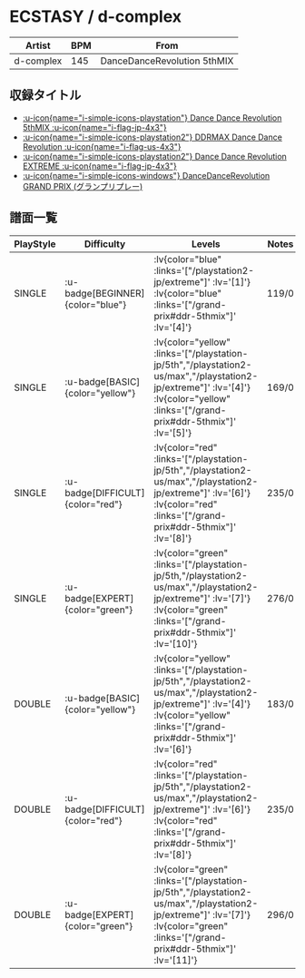 # ECSTASY / d-complex

|Artist|BPM|From|
|------|---|----|
|d-complex|145|DanceDanceRevolution 5thMIX|

## 収録タイトル

- [ :u-icon{name="i-simple-icons-playstation"} Dance Dance Revolution 5thMIX :u-icon{name="i-flag-jp-4x3"} ](/playstation-jp/5th)
- [ :u-icon{name="i-simple-icons-playstation2"} DDRMAX Dance Dance Revolution :u-icon{name="i-flag-us-4x3"} ](/playstation2-us/max)
- [ :u-icon{name="i-simple-icons-playstation2"} Dance Dance Revolution EXTREME :u-icon{name="i-flag-jp-4x3"} ](/playstation2-jp/extreme)
- [ :u-icon{name="i-simple-icons-windows"} DanceDanceRevolution GRAND PRIX (グランプリプレー)](/grand-prix#ddr-5thmix)

## 譜面一覧

|PlayStyle|Difficulty|Levels|Notes|Movie|
|---------|----------|------|-----|-----|
|SINGLE| :u-badge[BEGINNER]{color="blue"} | :lv{color="blue" :links='["/playstation2-jp/extreme"]' :lv='[1]'}  :lv{color="blue" :links='["/grand-prix#ddr-5thmix"]' :lv='[4]'} |119/0||
|SINGLE| :u-badge[BASIC]{color="yellow"} | :lv{color="yellow" :links='["/playstation-jp/5th","/playstation2-us/max","/playstation2-jp/extreme"]' :lv='[4]'}  :lv{color="yellow" :links='["/grand-prix#ddr-5thmix"]' :lv='[5]'} |169/0||
|SINGLE| :u-badge[DIFFICULT]{color="red"} | :lv{color="red" :links='["/playstation-jp/5th","/playstation2-us/max","/playstation2-jp/extreme"]' :lv='[6]'}  :lv{color="red" :links='["/grand-prix#ddr-5thmix"]' :lv='[8]'} |235/0||
|SINGLE| :u-badge[EXPERT]{color="green"} | :lv{color="green" :links='["/playstation-jp/5th,"/playstation2-us/max","/playstation2-jp/extreme"]' :lv='[7]'}  :lv{color="green" :links='["/grand-prix#ddr-5thmix"]' :lv='[10]'} |276/0||
|DOUBLE| :u-badge[BASIC]{color="yellow"} | :lv{color="yellow" :links='["/playstation-jp/5th","/playstation2-us/max","/playstation2-jp/extreme"]' :lv='[4]'}  :lv{color="yellow" :links='["/grand-prix#ddr-5thmix"]' :lv='[6]'} |183/0||
|DOUBLE| :u-badge[DIFFICULT]{color="red"} | :lv{color="red" :links='["/playstation-jp/5th","/playstation2-us/max","/playstation2-jp/extreme"]' :lv='[6]'}  :lv{color="red" :links='["/grand-prix#ddr-5thmix"]' :lv='[8]'} |235/0||
|DOUBLE| :u-badge[EXPERT]{color="green"} | :lv{color="green" :links='["/playstation-jp/5th","/playstation2-us/max","/playstation2-jp/extreme"]' :lv='[7]'}  :lv{color="green" :links='["/grand-prix#ddr-5thmix"]' :lv='[11]'} |296/0||
